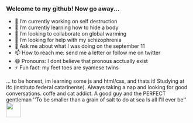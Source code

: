### Welcome to my github! Now go away...



- 🔭 I’m currently working on self destruction 
- 🌱 I’m currently learning how to hide a body
- 👯 I’m looking to collaborate on global warming
- 🤔 I’m looking for help with my schizophrenia
- 💬 Ask me about what I was doing on the september 11
- 📫 How to reach me: send me a letter or follow me on twitter
- 😄 Pronouns: I dont believe that pronous acctually exist 
- ⚡ Fun fact: my feet toes are syamese twins

... to be honest, im learning some js and html/css, and thats it! Studying at ifc (instituto federal catarinense). Always taking a nap and looking for good conversations. coffe and cat addict. A good guy and the PERFECT gentleman 
''To be smaller than a grain of salt to do at sea
Is all I'll ever be''
<img loading="lazy" src="https://cdn.jsdelivr.net/gh/devicons/devicon/icons/git/git-original.svg" width="40" height="40"/>

